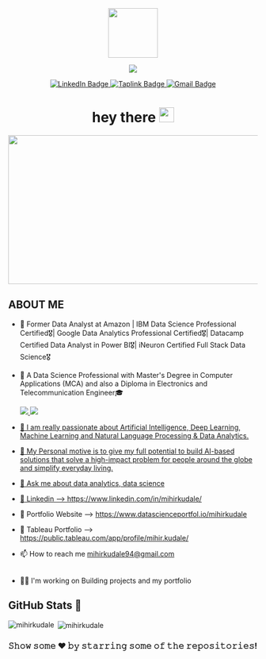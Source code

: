 <div id="header" align="center">
  <img src="https://media.giphy.com/media/M9gbBd9nbDrOTu1Mqx/giphy.gif" width="100"/>

  <!-- Typing SVG by DenverCoder1 - https://github.com/DenverCoder1/readme-typing-svg -->
  <p align="center">
  <a href="https://github.com/your-github-username"><img src="https://readme-typing-svg.herokuapp.com?lines=Data+Analyst+and+Data+Scientist;Always+learning+new+things;&center=true&width=380&height=45"></a> 
  </p>

  <div id="badges">
  <a href="https://www.linkedin.com/in/mihirkudale/">
    <img src="https://img.shields.io/badge/LinkedIn-blue?style=for-the-badge&logo=linkedin&logoColor=white" alt="LinkedIn Badge"/>
  </a>
  <a href="https://taplink.cc/mihirkudale">
  <img src="https://img.shields.io/badge/Taplink-FF5733?style=for-the-badge&logo=taplink&logoColor=white" alt="Taplink Badge"/>
  </a>
  <a href="mailto:mihirkudale94@gmail.com">
    <img src="https://img.shields.io/badge/Gmail-D14836?style=for-the-badge&logo=gmail&logoColor=white" alt="Gmail Badge"/>
  </a>
  </div>
      <img src="https://komarev.com/ghpvc/?username=mihirkudale&style=flat-square&color=blue" alt=""/>
  <h1>
  hey there
  <img src="https://media.giphy.com/media/hvRJCLFzcasrR4ia7z/giphy.gif" width="30px"/>
</h1>
  <div align="center">
  <img src="https://media.giphy.com/media/dWesBcTLavkZuG35MI/giphy.gif" width="600" height="300"/>
</div>
</div>

## **ABOUT ME**

* 🔭 Former Data Analyst at Amazon | IBM Data Science Professional Certified🎖️| Google Data Analytics Professional Certified🎖️| Datacamp Certified Data Analyst in Power BI🎖️| iNeuron Certified Full Stack Data Science🎖️
* 👀 A Data Science Professional with Master's Degree in Computer Applications (MCA) and also a Diploma in Electronics and Telecommunication Engineer🎓

  <a href = "https://www.credly.com/badges/36e4432a-25da-409a-90ef-2c4d9ccfaffb?source=linked_in_profile"><img src="https://img.shields.io/badge/IBM DATA SCIENCE  PROFESSIONAL-0077B5?style=for-the-badge&logo=IBM&logoColor=white" /> </a> 
  <a href = "https://www.credly.com/badges/a3815cbd-8a79-4336-92e7-ba5e9a257c75/public_url"><img src="https://img.shields.io/badge/Google DATA ANALYTICS PROFESSIONAL -f5f6f7?style=for-the-badge&logo=Google&logoColor=blue" /> 
  
* 🔭 I am really passionate about Artificial Intelligence, Deep Learning, Machine Learning and Natural Language Processing & Data Analytics.

* 💬 My Personal motive is to give my full potential to build AI-based solutions that solve a high-impact problem for people around the globe and simplify everyday living.

* 💬 Ask me about data analytics, data science
* 📝 Linkedin --> https://www.linkedin.com/in/mihirkudale/
* 📝 Portfolio Website --> https://www.datascienceportfol.io/mihirkudale
* 📝 Tableau Portfolio --> https://public.tableau.com/app/profile/mihir.kudale/
* 📫 How to reach me mihirkudale94@gmail.com<br><br>

* 👩‍💻 I'm working on
  Building projects and my portfolio

## GitHub Stats 💯
<p><img align="left" src="https://github-readme-stats.vercel.app/api/top-langs?username=mihirkudale&show_icons=true&locale=en&layout=compact" alt="mihirkudale" /></p>

<p>&nbsp;<img align="center" src="https://github-readme-stats.vercel.app/api?username=mihirkudale&show_icons=true&locale=en" alt="mihirkudale" /></p>
  
### 𝚂𝚑𝚘𝚠 𝚜𝚘𝚖𝚎 ❤️ 𝚋𝚢 𝚜𝚝𝚊𝚛𝚛𝚒𝚗𝚐 𝚜𝚘𝚖𝚎 𝚘𝚏 𝚝𝚑𝚎 𝚛𝚎𝚙𝚘𝚜𝚒𝚝𝚘𝚛𝚒𝚎𝚜!


